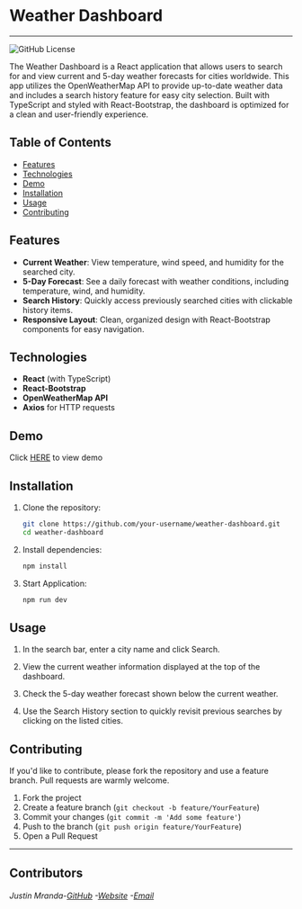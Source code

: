 # Weather Dashboard

---

![GitHub License](https://img.shields.io/badge/license-MIT)

The Weather Dashboard is a React application that allows users to search for and view current and 5-day weather forecasts for cities worldwide. This app utilizes the OpenWeatherMap API to provide up-to-date weather data and includes a search history feature for easy city selection. Built with TypeScript and styled with React-Bootstrap, the dashboard is optimized for a clean and user-friendly experience.

## Table of Contents

- [Features](#features)
- [Technologies](#technologies)
- [Demo](#demo)
- [Installation](#installation)
- [Usage](#usage)
- [Contributing](#contribut)

## Features

- **Current Weather**: View temperature, wind speed, and humidity for the searched city.
- **5-Day Forecast**: See a daily forecast with weather conditions, including temperature, wind, and humidity.
- **Search History**: Quickly access previously searched cities with clickable history items.
- **Responsive Layout**: Clean, organized design with React-Bootstrap components for easy navigation.

## Technologies

- **React** (with TypeScript)
- **React-Bootstrap**
- **OpenWeatherMap API**
- **Axios** for HTTP requests

## Demo

Click [HERE](https://weathermangenerator.onrender.com) to view demo

## Installation

1. Clone the repository:
   ```bash
   git clone https://github.com/your-username/weather-dashboard.git
   cd weather-dashboard
   ```
2. Install dependencies:
   ```bash
   npm install
   ```
3. Start Application:
   ```bash
   npm run dev
   ```

## Usage

1. In the search bar, enter a city name and click Search.

2. View the current weather information displayed at the top of the dashboard.

3. Check the 5-day weather forecast shown below the current weather.

4. Use the Search History section to quickly revisit previous searches by clicking on the listed cities.

## Contributing

If you'd like to contribute, please fork the repository and use a feature branch. Pull requests are warmly welcome.

1. Fork the project
2. Create a feature branch (`git checkout -b feature/YourFeature`)
3. Commit your changes (`git commit -m 'Add some feature'`)
4. Push to the branch (`git push origin feature/YourFeature`)
5. Open a Pull Request

---

## Contributors

###### Justin Mranda-[GitHub](https://github.com/justanda) -[Website](https://voluble-cocada-c626a7.netlify.app/) -[Email](mailto:miranda.justin93@gmail.com)
